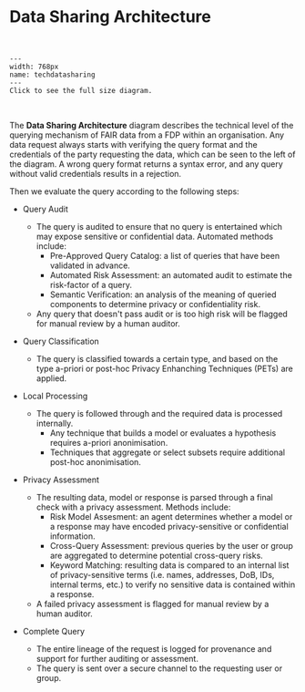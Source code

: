 # Data Sharing Architecture

</br>

```{figure} ./_static/img/techdatasharing.png
---
width: 768px
name: techdatasharing
---
Click to see the full size diagram.
```

</br>

The **Data Sharing Architecture** diagram describes the technical level of the querying mechanism of FAIR data from a FDP within an organisation. Any data request always starts with verifying the query format and the credentials of the party requesting the data, which can be seen to the left of the diagram. A wrong query format returns a syntax error, and any query without valid credentials results in a rejection.

Then we evaluate the query according to the following steps:
* Query Audit
  * The query is audited to ensure that no query is entertained which may expose sensitive or confidential data. Automated methods include:
    *  Pre-Approved Query Catalog: a list of queries that have been validated in advance.
    *  Automated Risk Assessment: an automated audit to estimate the risk-factor of a query.
    *  Semantic Verification: an analysis of the meaning of queried components to determine privacy or confidentiality risk.
  * Any query that doesn't pass audit or is too high risk will be flagged for manual review by a human auditor.

* Query Classification
  * The query is classified towards a certain type, and based on the type a-priori or post-hoc Privacy Enhanching Techniques (PETs) are applied.

* Local Processing
  * The query is followed through and the required data is processed internally. 
    * Any technique that builds a model or evaluates a hypothesis requires a-priori anonimisation.
    * Techniques that aggregate or select subsets require additional post-hoc anonimisation.

* Privacy Assessment
  * The resulting data, model or response is parsed through a final check with a privacy assessment. Methods include:
    * Risk Model Assesment: an agent determines whether a model or a response may have encoded privacy-sensitive or confidential information.
    * Cross-Query Assessment: previous queries by the user or group are aggregated to determine potential cross-query risks.
    * Keyword Matching: resulting data is compared to an internal list of privacy-sensitive terms (i.e. names, addresses, DoB, IDs, internal terms, etc.) to verify no sensitive data is contained within a response.
  * A failed privacy assessment is flagged for manual review by a human auditor.
  
* Complete Query
  * The entire lineage of the request is logged for provenance and support for further auditing or assessment.
  * The query is sent over a secure channel to the requesting user or group.
